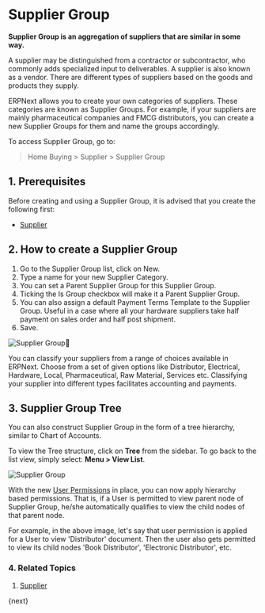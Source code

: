 <!-- add-breadcrumbs -->
# Supplier Group
**Supplier Group is an aggregation of suppliers that are similar in some way.**

A supplier may be distinguished from a contractor or subcontractor, who
commonly adds specialized input to deliverables. A supplier is also known as a
vendor. There are different types of suppliers based on the goods and
products they supply.

ERPNext allows you to create your own categories of suppliers. These
categories are known as Supplier Groups. For example, if your suppliers are
mainly pharmaceutical companies and FMCG distributors, you can create a new
Supplier Groups for them and name the groups accordingly.

To access Supplier Group, go to:
> Home Buying > Supplier > Supplier Group

## 1. Prerequisites
Before creating and using a Supplier Group, it is advised that you create the following first:

* [Supplier](/docs/user/manual/en/buying/supplier)

## 2. How to create a Supplier Group
1. Go to the Supplier Group list, click on New.
1. Type a name for your new Supplier Category.
1. You can set a Parent Supplier Group for this Supplier Group.
1. Ticking the Is Group checkbox will make it a Parent Supplier Group.
1. You can also assign a default Payment Terms Template to the Supplier Group. Useful in a case where all your hardware suppliers take half payment on sales order and half post shipment.
1. Save.

<img class="screenshot" alt="Supplier Group" src="{{docs_base_url}}/assets/img/buying/supplier-group.png">

You can classify your suppliers from a range of choices available in ERPNext.
Choose from a set of given options like Distributor, Electrical, Hardware, Local, Pharmaceutical, Raw Material, Services etc. Classifying your supplier into different types facilitates accounting and payments.

## 3. Supplier Group Tree

You can also construct Supplier Group in the form of a tree hierarchy, similar
to Chart of Accounts.

To view the Tree structure, click on **Tree** from the sidebar. To go back to the
list view, simply select: **Menu > View List**.

<img class="screenshot" alt="Supplier Group" src="{{docs_base_url}}/assets/img/buying/supplier-group-tree.png">

With the new [User Permissions](/docs/user/manual/en/setting-up/users-and-permissions)
in place, you can now apply hierarchy based permissions.
That is, if a User is permitted to view parent node of Supplier Group,
he/she automatically qualifies to view the child nodes of that parent node.

For example, in the above image, let's say that user permission is applied for a User to
view 'Distributor' document. Then the user also gets permitted to view its
child nodes 'Book Distributor', 'Electronic Distributor', etc.

### 4. Related Topics
1. [Supplier](/docs/user/manual/en/buying/supplier)

{next}

